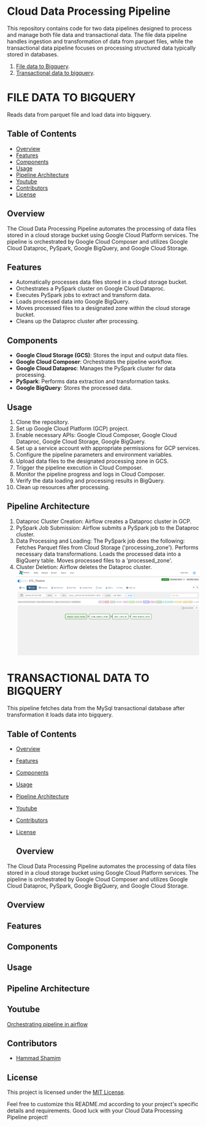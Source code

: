 # Cloud Data Processing Pipeline

This repository contains code for two data pipelines designed to process and manage both file data and transactional data. The file data pipeline handles ingestion and transformation of data from parquet files, while the transactional data pipeline focuses on processing structured data typically stored in databases.

1. [File data to Bigquery](#file-data-to-bigquery).
2. [Transactional data to bigquery](#transactional-data-to-bigquery).


# FILE DATA TO BIGQUERY
Reads data from parquet file and load data into bigquery.

## Table of Contents
* [Overview](#file-data-overview)
* [Features](#file-data-features)
* [Components](#file-data-components)
* [Usage](#file-data-usage)
* [Pipeline Architecture](#file-data-pipeline-architecture)
* [Youtube](#file-data-youtube)
* [Contributors](#file-data-contributors)
* [License](#file-data-license)


## Overview <a id="file-data-overview"></a>
The Cloud Data Processing Pipeline automates the processing of data files stored in a cloud storage bucket using Google Cloud Platform services. The pipeline is orchestrated by Google Cloud Composer and utilizes Google Cloud Dataproc, PySpark, Google BigQuery, and Google Cloud Storage.

## Features <a id="file-data-features"></a>
- Automatically processes data files stored in a cloud storage bucket.
- Orchestrates a PySpark cluster on Google Cloud Dataproc.
- Executes PySpark jobs to extract and transform data.
- Loads processed data into Google BigQuery.
- Moves processed files to a designated zone within the cloud storage bucket.
- Cleans up the Dataproc cluster after processing.

## Components <a id="file-data-components"></a>
- **Google Cloud Storage (GCS)**: Stores the input and output data files.
- **Google Cloud Composer**: Orchestrates the pipeline workflow.
- **Google Cloud Dataproc**: Manages the PySpark cluster for data processing.
- **PySpark**: Performs data extraction and transformation tasks.
- **Google BigQuery**: Stores the processed data.

## Usage <a id="file-data-usage"></a>
1. Clone the repository.
2. Set up Google Cloud Platform (GCP) project.
3. Enable necessary APIs: Google Cloud Composer, Google Cloud Dataproc, Google Cloud Storage, Google BigQuery.
4. Set up a service account with appropriate permissions for GCP services.
5. Configure the pipeline parameters and environment variables.
6. Upload data files to the designated processing zone in GCS.
7. Trigger the pipeline execution in Cloud Composer.
8. Monitor the pipeline progress and logs in Cloud Composer.
9. Verify the data loading and processing results in BigQuery.
10. Clean up resources after processing.

## Pipeline Architecture <a id="file-data-pipeline-architecture"></a>
1. Dataproc Cluster Creation: Airflow creates a Dataproc cluster in GCP.
2. PySpark Job Submission: Airflow submits a PySpark job to the Dataproc cluster.
3. Data Processing and Loading:
  The PySpark job does the following:
  Fetches Parquet files from Cloud Storage ('processing_zone').
  Performs necessary data transformations.
  Loads the processed data into a BigQuery table.
  Moves processed files to a 'processed_zone'.
4. Cluster Deletion: Airflow deletes the Dataproc cluster.
![Pipeline](./images/pipeline.png)

# TRANSACTIONAL DATA TO BIGQUERY
This pipeline fetches data from the MySql transactional database after transformation it loads data into bigquery.

## Table of Contents
* [Overview](#transactional-data-overview)
* [Features](#transactional-data-features)
* [Components](#transactional-data-components)
* [Usage](#transactional-data-usage)
* [Pipeline Architecture](#transactional-data-pipeline-architecture)
* [Youtube](#youtube)
* [Contributors](#contributors)
* [License](#license)

  ## Overview <a id="transactional-data-overview"></a>
The Cloud Data Processing Pipeline automates the processing of data files stored in a cloud storage bucket using Google Cloud Platform services. The pipeline is orchestrated by Google Cloud Composer and utilizes Google Cloud Dataproc, PySpark, Google BigQuery, and Google Cloud Storage.
  ## Overview <a id="transactional-data-overview"></a>
  ## Features <a id="transactional-data-features"></a>
  ## Components <a id="transactional-data-components"></a>
  ## Usage <a id="transactional-data-usage"></a>
  ## Pipeline Architecture <a id="transactional-data-pipeline-architecture"></a>


## Youtube
[Orchestrating pipeline in airflow](https://youtu.be/rbjTeWTMnPs)


## Contributors
- [Hammad Shamim](https://www.linkedin.com/in/hammad-shamim-6a2344128/)

## License
This project is licensed under the [MIT License](LICENSE).

Feel free to customize this README.md according to your project's specific details and requirements. Good luck with your Cloud Data Processing Pipeline project!
